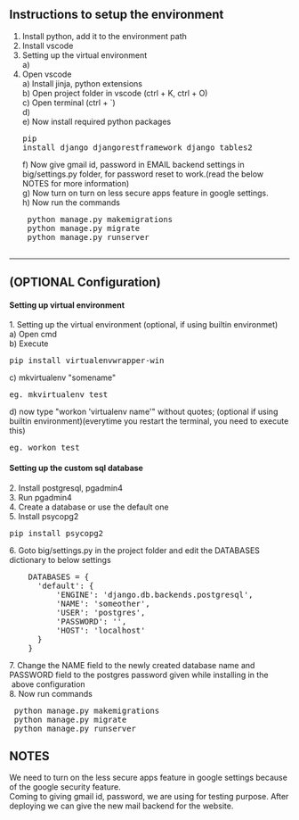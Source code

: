 <h2>Instructions to setup the environment</h2>

1. Install <a href="https://www.python.org/downloads/" style="text-decoration: none">python</a>, add it to the environment path<br>
2. Install <a href="https://code.visualstudio.com/download" style="text-decoration: none">vscode</a><br>
3. Setting up the virtual environment<br>
    a) 
4. Open vscode<br>
    a) Install jinja, python extensions<br>
    b) Open project folder in vscode (ctrl + K, ctrl + O)<br>
    c) Open terminal (ctrl + `)<br>
    d) <br>
    e) Now install required python packages <pre>pip install django djangorestframework django_tables2</pre>
    f) Now give gmail id, password in EMAIL backend settings in big/settings.py folder, for password reset to work.(read the below NOTES for more information)<br>
    g) Now turn on <a href="https://myaccount.google.com/lesssecureapps" style="text-decoration: none">turn on less secure</a> apps feature in google settings.<br>
    h) Now run the commands 
    <pre>
    python manage.py makemigrations
    python manage.py migrate
    python manage.py runserver
    </pre>
<hr>
 
<h2>(OPTIONAL Configuration)</h2>
<h4>Setting up virtual environment</h4>
1. Setting up the virtual environment  (optional, if using builtin environmet)<br>
    a) Open cmd<br>
    b) Execute <pre>pip install virtualenvwrapper-win</pre>
    c) mkvirtualenv "somename"  <pre>eg. mkvirtualenv test</pre>
    d) now type "workon 'virtualenv name'" without quotes; (optional if using builtin environment)(everytime you restart the terminal, you need to execute this) <pre>eg. workon test</pre>
<h4>Setting up the custom sql database</h4>
2. Install <a href="https://www.postgresql.org/download/" style="text-decoration: none">postgresql</a>, <a href="https://www.pgadmin.org/download/" style="text-decoration: none">pgadmin4</a><br>
3. Run pgadmin4<br>
4. Create a database or use the default one<br>
5. Install psycopg2 <pre>pip install psycopg2</pre>
6. Goto big/settings.py in the project folder and edit the DATABASES dictionary to below settings<br>
<pre>
    DATABASES = {
      'default': {
          'ENGINE': 'django.db.backends.postgresql',
          'NAME': 'someother',
          'USER': 'postgres',
          'PASSWORD': '',
          'HOST': 'localhost'
      }
    }
</pre>
7. Change the NAME field to the newly created database name and PASSWORD field to the postgres password given while installing in the       &nbsp;above configuration<br>
8. Now run commands
<pre>
 python manage.py makemigrations
 python manage.py migrate
 python manage.py runserver
</pre>

<h2>NOTES</h2>
We need to turn on the less secure apps feature in google settings because of the google security feature.<br>
Coming to giving gmail id, password, we are using for testing purpose. After deploying we can give the new mail backend for the website.<br>
